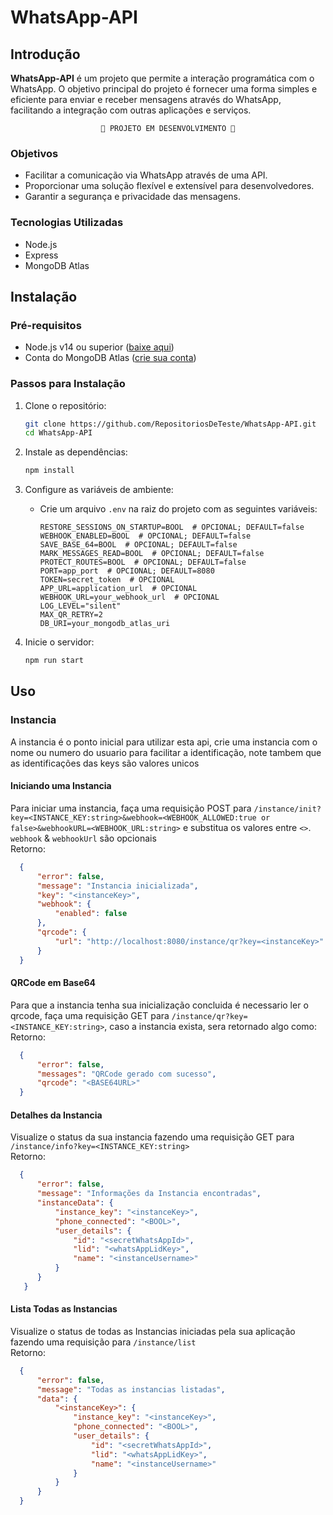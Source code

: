 # WhatsApp-API

## Introdução

**WhatsApp-API** é um projeto que permite a interação programática com o WhatsApp. O objetivo principal do projeto é fornecer uma forma simples e eficiente para enviar e receber mensagens através do WhatsApp, facilitando a integração com outras aplicações e serviços.

<p align="center"><code>🚧 PROJETO EM DESENVOLVIMENTO 🚧</code></p>

### Objetivos
- Facilitar a comunicação via WhatsApp através de uma API.
- Proporcionar uma solução flexível e extensível para desenvolvedores.
- Garantir a segurança e privacidade das mensagens.

### Tecnologias Utilizadas
- Node.js
- Express
- MongoDB Atlas

## Instalação

### Pré-requisitos

- Node.js v14 ou superior (<a href="https://nodejs.org/en/download/package-manager">baixe aqui</a>)
- Conta do MongoDB Atlas (<a href="https://account.mongodb.com/account/login">crie sua conta</a>)

### Passos para Instalação

1. Clone o repositório:
    ```bash
    git clone https://github.com/RepositoriosDeTeste/WhatsApp-API.git
    cd WhatsApp-API
    ```

2. Instale as dependências:
    ```bash
    npm install
    ```

3. Configure as variáveis de ambiente:
    - Crie um arquivo `.env` na raiz do projeto com as seguintes variáveis:
        ```env
        RESTORE_SESSIONS_ON_STARTUP=BOOL  # OPCIONAL; DEFAULT=false
        WEBHOOK_ENABLED=BOOL  # OPCIONAL; DEFAULT=false
        SAVE_BASE_64=BOOL  # OPCIONAL; DEFAULT=false
        MARK_MESSAGES_READ=BOOL  # OPCIONAL; DEFAULT=false
        PROTECT_ROUTES=BOOL  # OPCIONAL; DEFAULT=false
        PORT=app_port  # OPCIONAL; DEFAULT=8080
        TOKEN=secret_token  # OPCIONAL
        APP_URL=application_url  # OPCIONAL
        WEBHOOK_URL=your_webhook_url  # OPCIONAL
        LOG_LEVEL="silent"
        MAX_QR_RETRY=2
        DB_URI=your_mongodb_atlas_uri
        ```

4. Inicie o servidor:
    ```bash
    npm run start
    ```

## Uso

### Instancia
A instancia é o ponto inicial para utilizar esta api, crie uma instancia com o nome ou numero do usuario para facilitar a identificação, note tambem que as identificações das keys são valores unicos

#### Iniciando uma Instancia
Para iniciar uma instancia, faça uma requisição POST para `/instance/init?key=<INSTANCE_KEY:string>&webhook=<WEBHOOK_ALLOWED:true or false>&webhookURL=<WEBHOOK_URL:string>` e substitua os valores entre `<>`. `webhook` & `webhookUrl` são opcionais
<br>Retorno: 
  ```json
    {
    	"error": false,
    	"message": "Instancia inicializada",
    	"key": "<instanceKey>",
    	"webhook": {
    		"enabled": false
    	},
    	"qrcode": {
    		"url": "http://localhost:8080/instance/qr?key=<instanceKey>"
    	}
    }
  ```

#### QRCode em Base64
Para que a instancia tenha sua inicialização concluida é necessario ler o qrcode, faça uma requisição GET para `/instance/qr?key=<INSTANCE_KEY:string>`, caso a instancia exista, sera retornado algo como:
<br>Retorno:
  ```json
    {
        "error": false,
        "messages": "QRCode gerado com sucesso",
        "qrcode": "<BASE64URL>"
    }
  ```

#### Detalhes da Instancia
Visualize o status da sua instancia fazendo uma requisição GET para `/instance/info?key=<INSTANCE_KEY:string>`
<br>Retorno:
  ```json
    {
        "error": false,
        "message": "Informações da Instancia encontradas",
        "instanceData": {
            "instance_key": "<instanceKey>",
            "phone_connected": "<BOOL>",
            "user_details": {
                "id": "<secretWhatsAppId>",
                "lid": "<whatsAppLidKey>",
                "name": "<instanceUsername>"
            }
        }
     }
  ```

#### Lista Todas as Instancias
Visualize o status de todas as Instancias iniciadas pela sua aplicação fazendo uma requisição para `/instance/list`
<br>Retorno:
  ```json
    {
        "error": false,
        "message": "Todas as instancias listadas",
        "data": {
            "<instanceKey>": {
                "instance_key": "<instanceKey>",
                "phone_connected": "<BOOL>",
                "user_details": {
                    "id": "<secretWhatsAppId>",
                    "lid": "<whatsAppLidKey>",
                    "name": "<instanceUsername>"
                }
            }
        }
    }
  ```





